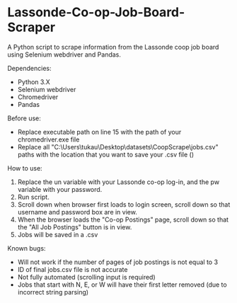 # Lassonde-Co-op-Job-Board-Scraper
A Python script to scrape information from the Lassonde coop job board using Selenium webdriver and Pandas.

Dependencies:
- Python 3.X
- Selenium webdriver
- Chromedriver
- Pandas

Before use:
- Replace executable path on line 15 with the path of your chromedriver.exe file
- Replace all "C:\Users\tukau\Desktop\datasets\CoopScrape\jobs.csv" paths with the location that you want to save your .csv file ()

How to use:
1. Replace the un variable with your Lassonde co-op log-in, and the pw variable with your password.
2. Run script.
3. Scroll down when browser first loads to login screen, scroll down so that username and password box are in view.
4. When the browser loads the "Co-op Postings" page, scroll down so that the "All Job Postings" button is in view.
5. Jobs will be saved in a .csv

Known bugs:
- Will not work if the number of pages of job postings is not equal to 3
- ID of final jobs.csv file is not accurate
- Not fully automated (scrolling input is required)
- Jobs that start with N, E, or W will have their first letter removed (due to incorrect string parsing)

